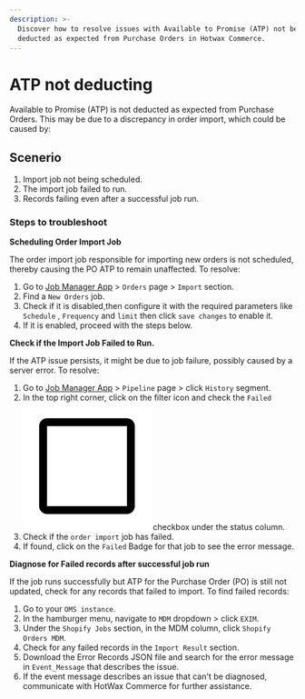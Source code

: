 ```yaml
---
description: >-
  Discover how to resolve issues with Available to Promise (ATP) not being
  deducted as expected from Purchase Orders in Hotwax Commerce.
---
```


# ATP not deducting

Available to Promise (ATP) is not deducted as expected from Purchase Orders. This may be due to a discrepancy in order import, which could be caused by:

## Scenerio

1. Import job not being scheduled.
2. The import job failed to run.
3. Records failing even after a successful job run.

### Steps to troubleshoot

**Scheduling Order Import Job**

The order import job responsible for importing new orders is not scheduled, thereby causing the PO ATP to remain unaffected. To resolve:

1. Go to [Job Manager App](https://job-manager.hotwax.io/) > `Orders` page > `Import` section.
2. Find a `New Orders` job.
3. Check if it is disabled,then configure it with the required parameters like `Schedule` , `Frequency` and `limit` then click `save changes` to enable it.
4. If it is enabled, proceed with the steps below.

**Check if the Import Job Failed to Run.**

If the ATP issue persists, it might be due to job failure, possibly caused by a server error. To resolve:

1. Go to [Job Manager App](https://job-manager.hotwax.io/) > `Pipeline` page > click `History` segment.
2. In the top right corner, click on the filter icon and check the `Failed`<img src="Icons/check-box.png" alt="external link icon" data-size="line"> checkbox under the status column.
3. Check if the `order import` job has failed.
4. If found, click on the `Failed` Badge for that job to see the error message.

**Diagnose for Failed records after successful job run**

If the job runs successfully but ATP for the Purchase Order (PO) is still not updated, check for any records that failed to import. To find failed records:

1. Go to your `OMS instance`.
2. In the hamburger menu, navigate to `MDM` dropdown > click `EXIM`.
3. Under the `Shopify Jobs` section, in the MDM column, click `Shopify Orders MDM`.
4. Check for any failed records in the `Import Result` section.
5. Download the Error Records JSON file and search for the error message in `Event_Message` that describes the issue.
6. If the event message describes an issue that can't be diagnosed, communicate with HotWax Commerce for further assistance.
